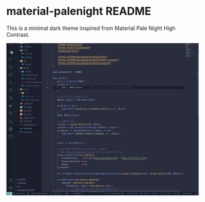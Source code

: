 # material-palenight README

This is a minimal dark theme inspired from Material Pale Night High Contrast.

![Material Palenight screenshot](https://github.com/sjbavier/material-palenight/blob/main/material-palenight.png?raw=true)
